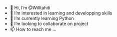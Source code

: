 - 👋 Hi, I’m @Willtahiti
- 👀 I’m interested in learning and developping skills 
- 🌱 I’m currently learning Python
- 💞️ I’m looking to collaborate on project
- 📫 How to reach me ...

<!---
Willtahiti/Willtahiti is a ✨ special ✨ repository because its `README.md` (this file) appears on your GitHub profile.
You can click the Preview link to take a look at your changes.
--->
